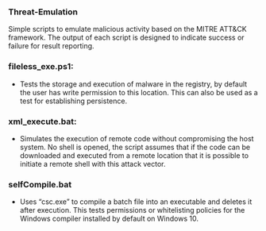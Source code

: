### Threat-Emulation
Simple scripts to emulate malicious activity based on the MITRE ATT&amp;CK framework. The output of each script is designed to indicate success or failure for result reporting.  

### fileless_exe.ps1:
  * Tests the storage and execution of malware in the registry, by default the user has write permission to this location. This can also    	be used as a test for establishing persistence.    

### xml_execute.bat:
  * Simulates the execution of remote code without compromising the host system. No shell is opened, the script assumes that if the code can   be downloaded and executed from a remote location that it is possible to initiate a remote shell with this attack vector.  

### selfCompile.bat
 * Uses “csc.exe” to compile a batch file into an executable and deletes it after execution. This tests permissions or whitelisting policies for the Windows compiler installed by default on Windows 10. 

